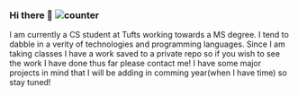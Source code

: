 ### Hi there 👋  ![counter](https://trav-xeno.m.pipedream.net)

<p> 
  I am currently a CS student at Tufts working towards a MS degree. 
  I tend to dabble in a verity of technologies and programming languages. Since I am taking classes I have a work saved to a private repo so if you wish to see the work I have done thus far please contact me! I have some major projects in mind that I will be adding in comming year(when I have time) so stay tuned!      
</p>
<br/>
<!--
http://quotesideas.com/wp-content/uploads/2015/02/Learning-Quotes-Albert-Einstein.jpg
**trav-xeno/trav-xeno** is a ✨ _special_ ✨ repository because its `README.md` (this file) appears on your GitHub profile.
![ReadMe Card](https://github-readme-stats.vercel.app/api/pin/?username=YourUsername&repo=YourRepositoryName)

-->
- 🔭 I’m currently working on my Masters classes
- :books:	 I’m currently learning kotlin(ktor)/flutter for web
- :desktop_computer:	I’m looking to collaborate on pretty much anything programming related 
- 📫 How to reach me: [linkedIn](https://www.linkedin.com/in/travis-nevins/) 


![image of a quote](http://quotesideas.com/wp-content/uploads/2015/02/Learning-Quotes-Albert-Einstein.jpg)
